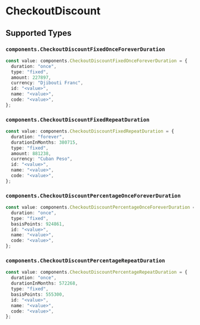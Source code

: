 # CheckoutDiscount


## Supported Types

### `components.CheckoutDiscountFixedOnceForeverDuration`

```typescript
const value: components.CheckoutDiscountFixedOnceForeverDuration = {
  duration: "once",
  type: "fixed",
  amount: 227897,
  currency: "Djibouti Franc",
  id: "<value>",
  name: "<value>",
  code: "<value>",
};
```

### `components.CheckoutDiscountFixedRepeatDuration`

```typescript
const value: components.CheckoutDiscountFixedRepeatDuration = {
  duration: "forever",
  durationInMonths: 380715,
  type: "fixed",
  amount: 881238,
  currency: "Cuban Peso",
  id: "<value>",
  name: "<value>",
  code: "<value>",
};
```

### `components.CheckoutDiscountPercentageOnceForeverDuration`

```typescript
const value: components.CheckoutDiscountPercentageOnceForeverDuration = {
  duration: "once",
  type: "fixed",
  basisPoints: 924861,
  id: "<value>",
  name: "<value>",
  code: "<value>",
};
```

### `components.CheckoutDiscountPercentageRepeatDuration`

```typescript
const value: components.CheckoutDiscountPercentageRepeatDuration = {
  duration: "once",
  durationInMonths: 572268,
  type: "fixed",
  basisPoints: 555300,
  id: "<value>",
  name: "<value>",
  code: "<value>",
};
```

